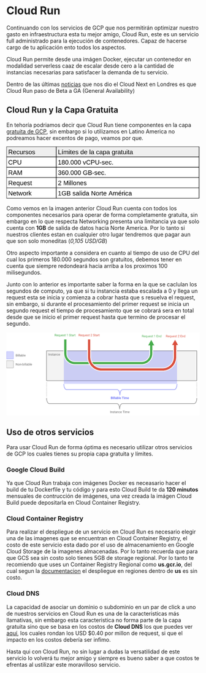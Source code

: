 # Cloud Run

Continuando con los servicios de GCP que nos permitirán optimizar nuestro gasto en infraestructura esta tu mejor amigo, Cloud Run, este es un servicio full administrado para la ejecución de contenedores. Capaz de hacerse cargo de tu aplicación ento todos los aspectos.

Cloud Run permite desde una imágen Docker, ejecutar un contenedor en modalidad serverless caaz de escalar desde cero a la cantidad de instancias necesarias para satisfacer la demanda de tu servicio.

Dentro de las últimas [noticias](https://cloud.google.com/run/docs/release-notes) que nos dio el Cloud Next en Londres es que Cloud Run paso de Beta a GA (General Availability)

## Cloud Run y la Capa Gratuita

En tehoría podriamos decir que Cloud Run tiene componentes en la capa [gratuita de GCP](https://cloud.google.com/run/pricing), sin embargo si lo utilizamos en Latino America no podreamos hacer excentos de pago, veamos por que.


![Run Pricing](/images/S01/cloud_run/pricing.png)

Como vemos en la imagen anterior Cloud Run cuenta con todos los componentes necesarios para operar de forma completamente gratuita, sin embargo en lo que respecta Networking presenta una limitancia ya que solo cuenta con __1GB__ de salida de datos hacia Norte America. Por lo tanto si nuestros clientes estan en cualquier otro lugar tendremos que pagar aun que son solo moneditas (_0,105 USD/GB_)

Otro aspecto importante a considera en cuanto al tiempo de uso de CPU del cual los primeros 180.000 segundos son gratuitos, debemos tener en cuenta que siempre redondeará hacia arriba a los proximos 100 milisegundos.

Junto con lo anterior es importante saber la forma en la que se caclulan los segundos de computo, ya que si tu instancia estaba escalada a 0 y llega un request esta se inicia y comienza a cobrar hasta que s resuelva el request, sin embargo, si durante el procesamiento del primer request se inicia un segundo request el tiempo de procesamiento que se cobrará sera en total desde que se inicio el primer request hasta que termino de procesar el segundo.


![billable time](/images/S01/cloud_run/billable-time.png)

## Uso de otros servicios

Para usar Cloud Run de forma óptima es necesario utilizar otros servicios de GCP los cuales tienes su propia capa gratuita y límites.

### Google Cloud Build

Ya que Cloud Run trabaja con imágenes Docker es neceasario hacer el build de tu Dockerfile y tu código y para esto Cloud Build te da __120 minutos__ mensuales de contrucción de imágenes, una vez creada la imágen Cloud Build puede depositarla en Cloud Container Registry.

### Cloud Container Registry

Para realizar el despliegue de un servicio en Cloud Run es necesario elegir una de las imagenes que se encuentran en Cloud Container Registry, el costo de este servicio esta dado por el uso de almacenamiento en Google Cloud Storage de la imagenes almacenadas. Por lo tanto recuerda que para que GCS sea sin costo solo tienes 5GB de storage regional. Por lo tanto te recomiendo que uses un Container Registry Regional como __us.gcr.io__, del cual segun la [documentacion](https://cloud.google.com/run/pricing) el despliegue en regiones dentro de __us__ es sin costo.


### Cloud DNS

La capacidad de asociar un dominio o subdominio en un par de click a uno de nuestros servicios en Cloud Run es una de la caracteristicas más llamativas, sin embargo esta caracteristica no forma parte de la capa gratuita sino que se basa en los costos de __Cloud DNS__ los que puedes ver [aquí](https://cloud.google.com/dns/pricing), los cuales rondan los USD $0.40 por millon de request, si que el impacto en los costos debería ser infimo.

Hasta qui con Cloud Run, no sin lugar a dudas la versatilidad de este servicio lo volverá tu mejor amigo y siempre es bueno saber a que costos te efrentas al ustilizar este moravilloso servicio.



